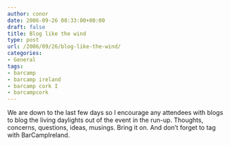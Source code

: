 ```yaml
---
author: conor
date: 2006-09-26 08:33:00+00:00
draft: false
title: Blog like the wind
type: post
url: /2006/09/26/blog-like-the-wind/
categories:
- General
tags:
- barcamp
- barcamp ireland
- barcamp cork I
- barcampcork
---
```


We are down to the last few days so I encourage any attendees with blogs to blog the living daylights out of the event in the run-up. Thoughts, concerns, questions, ideas, musings. Bring it on. And don’t forget to tag with BarCampIreland.
